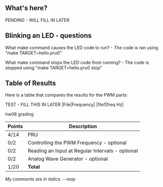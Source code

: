 ## What's here?
PENDING - WILL FILL IN LATER

## Blinking an LED - questions 
What make command causes the LED code to run?
    -   The code is ran using "make TARGET=hello.pru0"
    
What make command stops the LED code from running?
    -   The code is stopped using "make TARGET=hello.pru0 stop"
    
## Table of Results 
Here is a table that compares the results for the PWM parts:

TEST - FILL THIS IN LATER
|File|Frequency|
|file1|freq Hz|

 hw08 grading

| Points      | Description |
| ----------- | ----------- |
| 4/14 | PRU
|  0/2 | Controlling the PWM Frequency - optional
|  0/2 | Reading an Input at Regular Intervals - optional
|  0/2 | Analog Wave Generator - optional
|1/20 | **Total**

*My comments are in italics. --may*
